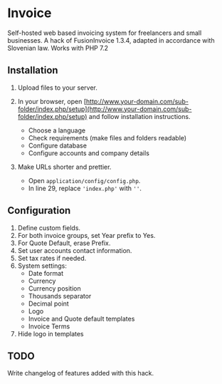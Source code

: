 Invoice
=======

Self-hosted web based invoicing system for freelancers and small businesses. A hack of FusionInvoice 1.3.4, adapted in accordance with Slovenian law. Works with PHP 7.2

Installation
------------

1. Upload files to your server.

2. In your browser, open [http://www.your-domain.com/sub-folder/index.php/setup](http://www.your-domain.com/sub-folder/index.php/setup) and follow installation instructions.
    * Choose a language
    * Check requirements (make files and folders readable)
    * Configure database
    * Configure accounts and company details

3. Make URLs shorter and prettier.
    * Open `application/config/config.php`.
    * In line 29, replace `'index.php'` with `''`.

Configuration
-------------

1. Define custom fields.
2. For both invoice groups, set Year prefix to Yes.
3. For Quote Default, erase Prefix.
4. Set user accounts contact information.
5. Set tax rates if needed.
6. System settings:
    * Date format
    * Currency
    * Currency position
    * Thousands separator
    * Decimal point
    * Logo
    * Invoice and Quote default templates
    * Invoice Terms
7. Hide logo in templates

TODO
----

Write changelog of features added with this hack.
